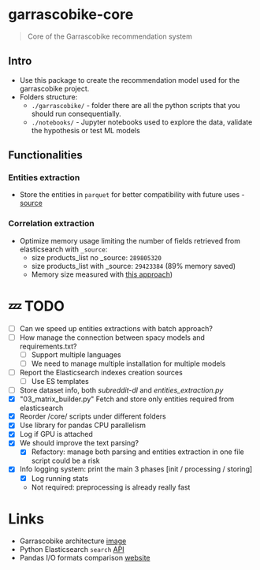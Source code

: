 # garrascobike-core

> Core of the Garrascobike recommendation system

## Intro

- Use this package to create the recommendation model used for the garrascobike project.<br>
- Folders structure:
    - `./garrascobike/` - folder there are all the python scripts that you should run consequentially.
    - `./notebooks/` - Jupyter notebooks used to explore the data, validate the hypothesis or test ML models

## Functionalities

### Entities extraction

- Store the entities in `parquet` for better compatibility with future uses - [source](https://pandas-docs.github.io/pandas-docs-travis/user_guide/io.html#performance-considerations)

### Correlation extraction

- Optimize memory usage limiting the number of fields retrieved from elasticsearch with `_source`:
    - size products_list no _source: `289805320`
    - size products_list with _source: `29423384` (89% memory saved)
    - Memory size measured
      with [this approach](https://stackoverflow.com/questions/13530762/how-to-know-bytes-size-of-python-object-like-arrays-and-dictionaries-the-simp))

# 💤 TODO

- [ ] Can we speed up entities extractions with batch approach?
- [ ] How manage the connection between spacy models and requirements.txt?
    - [ ] Support multiple languages
    - [ ] We need to manage multiple installation for multiple models
- [ ] Report the Elasticsearch indexes creation sources
    - [ ] Use ES templates
- [ ] Store dataset info, both _subreddit-dl_ and _entities_extraction.py_
- [x] "03_matrix_builder.py" Fetch and store only entities required from elasticsearch
- [x] Reorder /core/ scripts under different folders
- [x] Use library for pandas CPU parallelism
- [x] Log if GPU is attached
- [x] We should improve the text parsing?
    - [x] Refactory: manage both parsing and entities extraction in one file script could be a risk
- [x] Info logging system: print the main 3 phases [init / processing / storing]
    - [x] Log running stats
    - Not required: preprocessing is already really fast

# Links

- Garrascobike architecture [image](https://drive.google.com/file/d/16gCF_4xx8jsC3uX5PJDrvgndPnNJ6_3p/view?usp=sharing)
- Python Elasticsearch `search` [API](https://elasticsearch-py.readthedocs.io/en/v7.11.0/api.html#elasticsearch.Elasticsearch.search)
- Pandas I/O formats comparison [website](https://pandas-docs.github.io/pandas-docs-travis/user_guide/io.html#performance-considerations)

